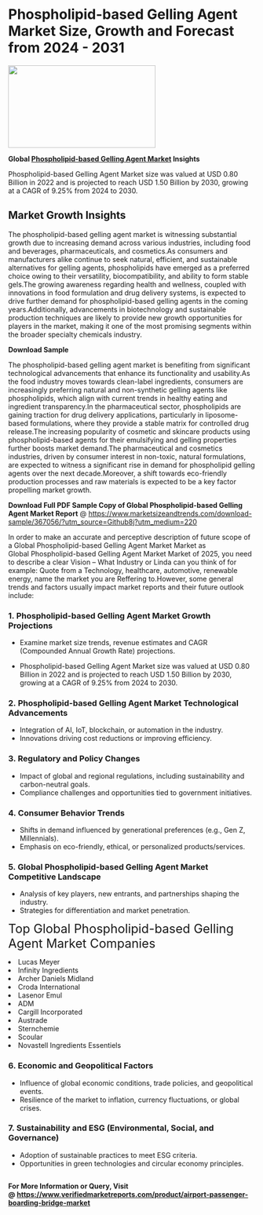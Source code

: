 <H1>Phospholipid-based Gelling Agent Market Size, Growth and Forecast from 2024 - 2031</H1><img class="aligncenter size-medium wp-image-584254" src="https://thirdeyenews.in/wp-content/uploads/2024/09/Global-Market-Research-300x168.jpeg" alt="" width="300" height="168" /><p><strong>Global&nbsp;<a href="https://www.marketsizeandtrends.com/download-sample/367056/?utm_source=Github8j?utm_medium=220">Phospholipid-based Gelling Agent Market</a> Insights</strong></p><p>Phospholipid-based Gelling Agent Market size was valued at USD 0.80 Billion in 2022 and is projected to reach USD 1.50 Billion by 2030, growing at a CAGR of 9.25% from 2024 to 2030.</p><p><h2>Market Growth Insights</h2> <p>The phospholipid-based gelling agent market is witnessing substantial growth due to increasing demand across various industries, including food and beverages, pharmaceuticals, and cosmetics.As consumers and manufacturers alike continue to seek natural, efficient, and sustainable alternatives for gelling agents, phospholipids have emerged as a preferred choice owing to their versatility, biocompatibility, and ability to form stable gels.The growing awareness regarding health and wellness, coupled with innovations in food formulation and drug delivery systems, is expected to drive further demand for phospholipid-based gelling agents in the coming years.Additionally, advancements in biotechnology and sustainable production techniques are likely to provide new growth opportunities for players in the market, making it one of the most promising segments within the broader specialty chemicals industry.</p> <p><strong>Download Sample</strong></p> <p>The phospholipid-based gelling agent market is benefiting from significant technological advancements that enhance its functionality and usability.As the food industry moves towards clean-label ingredients, consumers are increasingly preferring natural and non-synthetic gelling agents like phospholipids, which align with current trends in healthy eating and ingredient transparency.In the pharmaceutical sector, phospholipids are gaining traction for drug delivery applications, particularly in liposome-based formulations, where they provide a stable matrix for controlled drug release.The increasing popularity of cosmetic and skincare products using phospholipid-based agents for their emulsifying and gelling properties further boosts market demand.The pharmaceutical and cosmetics industries, driven by consumer interest in non-toxic, natural formulations, are expected to witness a significant rise in demand for phospholipid gelling agents over the next decade.Moreover, a shift towards eco-friendly production processes and raw materials is expected to be a key factor propelling market growth.</p> <p><span class=""><strong>Download Full PDF Sample Copy of Global Phospholipid-based Gelling Agent Market Report</strong> @ <a href="https://www.marketsizeandtrends.com/download-sample/367056/?utm_source=Github8j?utm_medium=220" target="_blank">https://www.marketsizeandtrends.com/download-sample/367056/?utm_source=Github8j?utm_medium=220</a></span></p><p>In order to make an accurate and perceptive description of future scope of a Global&nbsp;Phospholipid-based Gelling Agent Market Market as Global&nbsp;Phospholipid-based Gelling Agent Market Market of 2025, you need to describe a clear Vision &ndash; What Industry or Linda can you think of for example: Quote from a Technology, healthcare, automotive, renewable energy, name the market you are Reffering to.However, some general trends and factors usually impact market reports and their future outlook include:</p><h3>1.&nbsp;<strong>Phospholipid-based Gelling Agent Market Growth Projections</strong></h3><ul><li>Examine market size trends, revenue estimates and CAGR (Compounded Annual Growth Rate) projections.</li><li><p>Phospholipid-based Gelling Agent Market size was valued at USD 0.80 Billion in 2022 and is projected to reach USD 1.50 Billion by 2030, growing at a CAGR of 9.25% from 2024 to 2030.</p></li></ul><h3>2.&nbsp;<strong>Phospholipid-based Gelling Agent Market Technological Advancements</strong></h3><ul><li>Integration of AI, IoT, blockchain, or automation in the industry.</li><li>Innovations driving cost reductions or improving efficiency.</li></ul><h3>3.&nbsp;<strong>Regulatory and Policy Changes</strong></h3><ul><li>Impact of global and regional regulations, including sustainability and carbon-neutral goals.</li><li>Compliance challenges and opportunities tied to government initiatives.</li></ul><h3>4.&nbsp;<strong>Consumer Behavior Trends</strong></h3><ul><li>Shifts in demand influenced by generational preferences (e.g., Gen Z, Millennials).</li><li>Emphasis on eco-friendly, ethical, or personalized products/services.</li></ul><h3>5.&nbsp;<strong>Global Phospholipid-based Gelling Agent Market Competitive Landscape</strong></h3><ul><li>Analysis of key players, new entrants, and partnerships shaping the industry.</li><li>Strategies for differentiation and market penetration.</li></ul><p data-pm-slice="1 1 []"><span style="color: inherit; font-family: inherit; font-size: 25px;">Top Global Phospholipid-based Gelling Agent Market Companies</span></p><div class="" data-test-id=""><p><li>Lucas Meyer</li><li> Infinity Ingredients</li><li> Archer Daniels Midland</li><li> Croda International</li><li> Lasenor Emul</li><li> ADM</li><li> Cargill Incorporated</li><li> Austrade</li><li> Sternchemie</li><li> Scoular</li><li> Novastell Ingredients Essentiels</li></p></div><h3>6.&nbsp;<strong>Economic and Geopolitical Factors</strong></h3><ul><li>Influence of global economic conditions, trade policies, and geopolitical events.</li><li>Resilience of the market to inflation, currency fluctuations, or global crises.</li></ul><h3>7.&nbsp;<strong>Sustainability and ESG (Environmental, Social, and Governance)</strong></h3><ul><li>Adoption of sustainable practices to meet ESG criteria.</li><li>Opportunities in green technologies and circular economy principles.</li></ul><h2><strong style="font-size: 14px;">For More Information or Query, Visit @&nbsp;</strong><a style="background-color: #ffffff; font-size: 14px;" href="https://www.marketsizeandtrends.com/report/phospholipid-based-gelling-agent-market/" target="_blank">https://www.verifiedmarketreports.com/product/airport-passenger-boarding-bridge-market</a></h2>